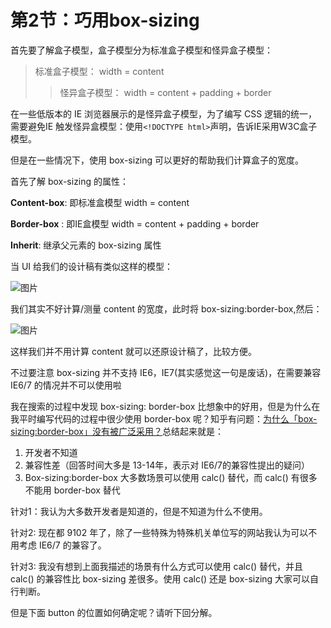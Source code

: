 # 第2节：巧用box-sizing

首先要了解盒子模型，盒子模型分为标准盒子模型和怪异盒子模型：

> 标准盒子模型： width = content 
>
> > 怪异盒子模型： width = content + padding + border

在一些低版本的 IE 浏览器展示的是怪异盒子模型，为了编写 CSS 逻辑的统一，需要避免IE 触发怪异盒模型：使用`<!DOCTYPE html>`声明，告诉IE采用W3C盒子模型。

但是在一些情况下，使用 box-sizing 可以更好的帮助我们计算盒子的宽度。

首先了解 box-sizing 的属性：

**Content-box**: 即标准盒模型 width = content

**Border-box** : 即IE盒模型 width = content + padding + border

**Inherit**: 继承父元素的 box-sizing 属性

当 UI 给我们的设计稿有类似这样的模型：

![图片](https://uploader.shimo.im/f/Xr8aPf8IHYwvbH0o.png!thumbnail)

我们其实不好计算/测量 content 的宽度，此时将 box-sizing:border-box,然后：

![图片](https://uploader.shimo.im/f/7lvkPXt4lCEenilr.png!thumbnail)

这样我们并不用计算 content 就可以还原设计稿了，比较方便。

不过要注意 box-sizing 并不支持 IE6，IE7(其实感觉这一句是废话)，在需要兼容 IE6/7 的情况并不可以使用啦

我在搜索的过程中发现 box-sizing: border-box 比想象中的好用，但是为什么在我平时编写代码的过程中很少使用  border-box 呢？知乎有问题：[为什么「box-sizing:border-box」没有被广泛采用？](https://www.zhihu.com/question/20691294)总结起来就是：

1. 开发者不知道
2. 兼容性差（回答时间大多是 13-14年，表示对 IE6/7的兼容性提出的疑问）
3. Box-sizing:border-box 大多数场景可以使用 calc() 替代，而 calc() 有很多不能用 border-box 替代

针对1：我认为大多数开发者是知道的，但是不知道为什么不使用。

针对2: 现在都 9102 年了，除了一些特殊为特殊机关单位写的网站我认为可以不用考虑 IE6/7 的兼容了。

针对3: 我没有想到上面我描述的场景有什么方式可以使用 calc() 替代，并且 calc() 的兼容性比 box-sizing  差很多。使用 calc() 还是 box-sizing 大家可以自行判断。

但是下面 button 的位置如何确定呢？请听下回分解。